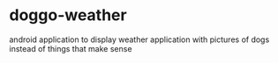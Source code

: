 # doggo-weather
android application to display weather application with pictures of dogs instead of things that make sense
